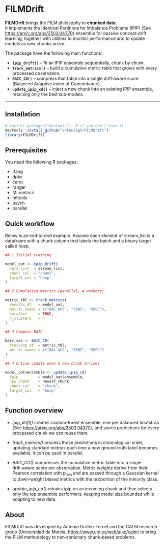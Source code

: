 # FILMDrift

<!-- badges: start -->
<!-- badges: end -->

**FILMDrift** brings the FILM philosophy to **chunked data**.  
It implements the Identical Partitions for Imbalance Problems (IPIP) (See https://arxiv.org/abs/2503.04370) ensemble for passive concept‑drift learning, together with utilities to monitor performance and to update models as new chunks arrive.

The package have the following main functions:

* **`ipip_drift()`** – fit an IPIP ensemble sequentially, chunk by chunk.  
* **`track_metrics()`** – build a cumulative metric table that grows with every processed observation.  
* **`BAIC_CD()`** – compress that table into a single drift‑aware score
  (Balanced Adaptive Index of Concordance).  
* **`update_ipip_cd()`** – inject a new chunk into an existing IPIP ensemble, retaining only the best sub‑models.

---

## Installation

``` r
# install.packages("devtools")  # if you don't have it
devtools::install_github("antoniogt/FILMDrift")
library(FILMDrift)
```

## Prerequisites
You need the following R packages:

- rlang
- dplyr
- caret
- ranger
- MLmetrics
- mltools
- psych
- parallel

## Quick workflow
Below is an end‑to‑end example.
Assume each element of stream_list is a dataframe with a chunk column that labels the batch and a binary target called hosp.

``` r
## 1 Initial training

model_out <- ipip_drift(
  data_list  = stream_list,
  chunk_col  = "chunk",
  target_col = "hosp"
)

## 2 Cumulative metrics (parallel, 4 workers)

metric_tbl <- track_metrics(
  results_df   = model_out,
  metric_names = c("BAL_ACC", "SENS", "SPEC"),
  parallel     = TRUE,
  n_clusters   = 4
)

## 3 Compute BAIC 

baic_vec <- BAIC_CD(
  tracking_df  = metric_tbl,
  metric_names = c("BAL_ACC", "SENS", "SPEC")
)

## 4 Online update when a new chunk arrives

model_out$ensemble <- update_ipip_cd(
  ipip         = model_out$ensemble,
  new_chunk    = newest_chunk,
  chunk_col    = "chunk",
  target_col   = "hosp"
)
```

## Function overview

- _ipip_drift()_ creates random‑forest ensemble, one per balanced bootstrap (See https://arxiv.org/abs/2503.04370), and stores predictions for every processed chunk we can reuse them.

- _track_metrics()_ process those predictions in chronological order, updating standard metrics each time a new ground‑truth label becomes available. It can be used in parallel.

- _BAIC_CD()_ compresses the cumulative metric table into a single drift‑aware score per observation. Metric weights derive from their Pearson correlation with p<sub>min</sub> and are passed through a Gaussian kernel to down‑weight biased metrics with the proportion of the minority class.

- _update_ipip_cd()_ retrains ipip on an incoming chunk and then selects only the top ensemble performers, keeping model size bounded while adapting to new data.

## About
FILMDrift was developed by Antonio Guillén-Teruel and the CALM research group (Universidad de Murcia, https://www.um.es/web/aike/calm) to bring the FILM methodology to non‑stationary chunk-based problems.
